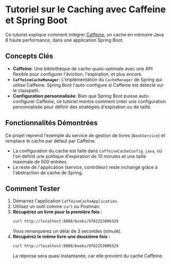 # Tutoriel sur le Caching avec Caffeine et Spring Boot

Ce tutoriel explique comment intégrer [Caffeine](https://github.com/ben-manes/caffeine), un cache en mémoire Java 8 haute performance, dans une application Spring Boot.

## Concepts Clés

- **Caffeine**: Une bibliothèque de cache quasi-optimale avec une API flexible pour configurer l'éviction, l'expiration, et plus encore.
- **`CaffeineCacheManager`**: L'implémentation du `CacheManager` de Spring qui utilise Caffeine. Spring Boot l'auto-configure si Caffeine est détecté sur le classpath.
- **Configuration personnalisée**: Bien que Spring Boot puisse auto-configurer Caffeine, ce tutoriel montre comment créer une configuration personnalisée pour définir des stratégies d'expiration ou de taille.

## Fonctionnalités Démontrées

Ce projet reprend l'exemple du service de gestion de livres (`BookService`) et remplace le cache par défaut par Caffeine.

- La configuration du cache est faite dans `CaffeineCacheConfig.java`, où l'on définit une politique d'expiration de 10 minutes et une taille maximale de 500 entrées.
- Le reste de l'application (service, contrôleur) reste inchangé grâce à l'abstraction de cache de Spring.

## Comment Tester

1.  Démarrez l'application `CaffeineCacheApplication`.
2.  Utilisez un outil comme `curl` ou Postman.
3.  **Récupérez un livre pour la première fois :**
    ```bash
    curl http://localhost:8080/books/9782253006329
    ```
    Vous remarquerez un délai de 3 secondes (simulé).
4.  **Récupérez le même livre une deuxième fois :**
    ```bash
    curl http://localhost:8080/books/9782253006329
    ```
    La réponse sera quasi instantanée, car elle provient du cache Caffeine.
